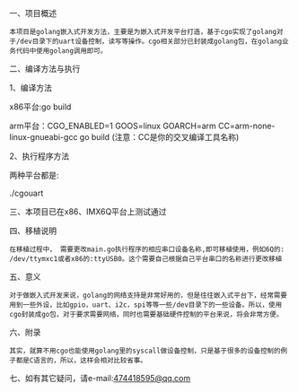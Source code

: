 一、项目概述

	本项目是golang嵌入式开发方法，主要是为嵌入式开发平台打造，基于cgo实现了golang对于/dev目录下的uart设备控制，读写等操作。cgo相关部分已封装成golang包，在golang业务代码中使用golang调用即可。

二、编译方法与执行

1、编译方法

x86平台:go build

arm平台：CGO_ENABLED=1 GOOS=linux GOARCH=arm CC=arm-none-linux-gnueabi-gcc go build (注意：CC是你的交叉编译工具名称)

2、执行程序方法

两种平台都是: 

./cgouart

三、本项目已在x86、IMX6Q平台上测试通过

四、移植说明

	在移植过程中， 需要更改main.go执行程序的相应串口设备名称,即可移植使用，例如6Q的: /dev/ttymxc1或者x86的:ttyUSB0。这个需要自己根据自己平台串口的名称进行更改移植

五、意义

	对于做嵌入式开发来说，golang的网络支持是非常好用的，但是往往嵌入式平台下，经常需要用到一些外设，比如gpio，uart、i2c，spi等等一些/dev目录下的一些设备。所以，使用cgo封装成go包，对于要求需要网络，同时也需要基础硬件控制的平台来说，将会非常方便。

六、附录

	其实，就算不用cgo也能使用golang里的syscall做设备控制，只是基于很多的设备控制的例子都是C语言的，所以，这样会相对比较省事。

七、如有其它疑问，请e-mail:474418595@qq.com
